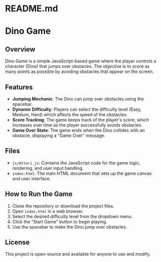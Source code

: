 # README.md

# Dino Game

## Overview
Dino Game is a simple JavaScript-based game where the player controls a character (Dino) that jumps over obstacles. The objective is to score as many points as possible by avoiding obstacles that appear on the screen.

## Features
- **Jumping Mechanic**: The Dino can jump over obstacles using the spacebar.
- **Dynamic Difficulty**: Players can select the difficulty level (Easy, Medium, Hard) which affects the speed of the obstacles.
- **Score Tracking**: The game keeps track of the player's score, which increases over time as the player successfully avoids obstacles.
- **Game Over State**: The game ends when the Dino collides with an obstacle, displaying a "Game Over" message.

## Files
- `js/Attari.js`: Contains the JavaScript code for the game logic, rendering, and user input handling.
- `index.html`: The main HTML document that sets up the game canvas and user interface.

## How to Run the Game
1. Clone the repository or download the project files.
2. Open `index.html` in a web browser.
3. Select the desired difficulty level from the dropdown menu.
4. Click the "Start Game" button to begin playing.
5. Use the spacebar to make the Dino jump over obstacles.

## License
This project is open-source and available for anyone to use and modify.